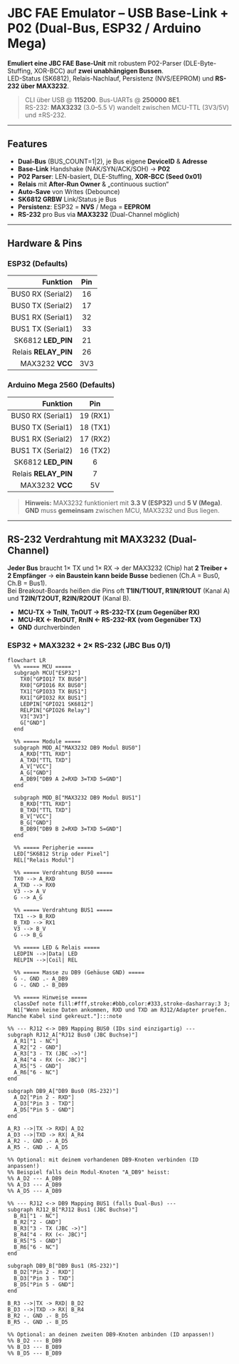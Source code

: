 # JBC FAE Emulator – USB Base-Link + P02 (Dual-Bus, ESP32 / Arduino Mega)

**Emuliert eine JBC FAE Base-Unit** mit robustem P02-Parser (DLE-Byte-Stuffing, XOR-BCC) auf **zwei unabhängigen Bussen**.  
LED-Status (SK6812), Relais-Nachlauf, Persistenz (NVS/EEPROM) und **RS-232 über MAX3232**.

> CLI über USB @ **115200**. Bus-UARTs @ **250000 8E1**.  
> RS-232: **MAX3232** (3.0–5.5 V) wandelt zwischen MCU-TTL (3V3/5V) und ±RS-232.

---

## Features

- **Dual-Bus** (BUS_COUNT=1|2), je Bus eigene **DeviceID** & **Adresse**
- **Base-Link** Handshake (NAK/SYN/ACK/SOH) → **P02**
- **P02 Parser**: LEN-basiert, DLE-Stuffing, **XOR-BCC (Seed 0x01)**
- **Relais** mit **After-Run Owner** & „continuous suction“
- **Auto-Save** von Writes (Debounce)
- **SK6812 GRBW** Link/Status je Bus
- **Persistenz**: ESP32 = **NVS** / Mega = **EEPROM**
- **RS-232** pro Bus via **MAX3232** (Dual-Channel möglich)

---

## Hardware & Pins

### ESP32 (Defaults)

| Funktion              | Pin |
|----------------------:|:---:|
| BUS0 RX (Serial2)     | 16  |
| BUS0 TX (Serial2)     | 17  |
| BUS1 RX (Serial1)     | 32  |
| BUS1 TX (Serial1)     | 33  |
| SK6812 **LED_PIN**    | 21  |
| Relais **RELAY_PIN**  | 26  |
| MAX3232 **VCC**       | 3V3 |

### Arduino Mega 2560 (Defaults)

| Funktion              | Pin |
|----------------------:|:---:|
| BUS0 RX (Serial1)     | 19 (RX1) |
| BUS0 TX (Serial1)     | 18 (TX1) |
| BUS1 RX (Serial2)     | 17 (RX2) |
| BUS1 TX (Serial2)     | 16 (TX2) |
| SK6812 **LED_PIN**    | 6   |
| Relais **RELAY_PIN**  | 7   |
| MAX3232 **VCC**       | 5V  |

> **Hinweis:** MAX3232 funktioniert mit **3.3 V (ESP32)** und **5 V (Mega)**.  
> **GND** muss **gemeinsam** zwischen MCU, MAX3232 und Bus liegen.

---

## RS-232 Verdrahtung mit MAX3232 (Dual-Channel)

**Jeder Bus** braucht 1× TX und 1× RX → der MAX3232 (Chip) hat **2 Treiber + 2 Empfänger** → **ein Baustein kann beide Busse** bedienen (Ch.A = Bus0, Ch.B = Bus1).  
Bei Breakout-Boards heißen die Pins oft **T1IN/T1OUT, R1IN/R1OUT** (Kanal A) und **T2IN/T2OUT, R2IN/R2OUT** (Kanal B).

- **MCU-TX → TnIN**, **TnOUT → RS-232-TX (zum Gegenüber RX)**
- **MCU-RX ← RnOUT**, **RnIN  ← RS-232-RX (vom Gegenüber TX)**
- **GND** durchverbinden

### ESP32 + MAX3232 + 2× RS-232 (JBC Bus 0/1)

```mermaid
flowchart LR
  %% ===== MCU =====
  subgraph MCU["ESP32"]
    TX0["GPIO17 TX BUS0"]
    RX0["GPIO16 RX BUS0"]
    TX1["GPIO33 TX BUS1"]
    RX1["GPIO32 RX BUS1"]
    LEDPIN["GPIO21 SK6812"]
    RELPIN["GPIO26 Relay"]
    V3["3V3"]
    G["GND"]
  end

  %% ===== Module =====
  subgraph MOD_A["MAX3232 DB9 Modul BUS0"]
    A_RXD["TTL RXD"]
    A_TXD["TTL TXD"]
    A_V["VCC"]
    A_G["GND"]
    A_DB9["DB9 A 2=RXD 3=TXD 5=GND"]
  end

  subgraph MOD_B["MAX3232 DB9 Modul BUS1"]
    B_RXD["TTL RXD"]
    B_TXD["TTL TXD"]
    B_V["VCC"]
    B_G["GND"]
    B_DB9["DB9 B 2=RXD 3=TXD 5=GND"]
  end

  %% ===== Peripherie =====
  LED["SK6812 Strip oder Pixel"]
  REL["Relais Modul"]

  %% ===== Verdrahtung BUS0 =====
  TX0 --> A_RXD
  A_TXD --> RX0
  V3 --> A_V
  G --> A_G

  %% ===== Verdrahtung BUS1 =====
  TX1 --> B_RXD
  B_TXD --> RX1
  V3 --> B_V
  G --> B_G

  %% ===== LED & Relais =====
  LEDPIN -->|Data| LED
  RELPIN -->|Coil| REL

  %% ===== Masse zu DB9 (Gehäuse GND) =====
  G -. GND .- A_DB9
  G -. GND .- B_DB9

  %% ===== Hinweise =====
  classDef note fill:#fff,stroke:#bbb,color:#333,stroke-dasharray:3 3;
  N1["Wenn keine Daten ankommen, RXD und TXD am RJ12/Adapter pruefen. Manche Kabel sind gekreuzt."]:::note

%% --- RJ12 <-> DB9 Mapping BUS0 (IDs sind einzigartig) ---
subgraph RJ12_A["RJ12 Bus0 (JBC Buchse)"]
  A_R1["1 - NC"]
  A_R2["2 - GND"]
  A_R3["3 - TX (JBC ->)"]
  A_R4["4 - RX (<- JBC)"]
  A_R5["5 - GND"]
  A_R6["6 - NC"]
end

subgraph DB9_A["DB9 Bus0 (RS-232)"]
  A_D2["Pin 2 - RXD"]
  A_D3["Pin 3 - TXD"]
  A_D5["Pin 5 - GND"]
end

A_R3 -->|TX -> RXD| A_D2
A_D3 -->|TXD -> RX| A_R4
A_R2 -. GND .- A_D5
A_R5 -. GND .- A_D5

%% Optional: mit deinem vorhandenen DB9-Knoten verbinden (ID anpassen!)
%% Beispiel falls dein Modul-Knoten "A_DB9" heisst:
%% A_D2 --- A_DB9
%% A_D3 --- A_DB9
%% A_D5 --- A_DB9

%% --- RJ12 <-> DB9 Mapping BUS1 (falls Dual-Bus) ---
subgraph RJ12_B["RJ12 Bus1 (JBC Buchse)"]
  B_R1["1 - NC"]
  B_R2["2 - GND"]
  B_R3["3 - TX (JBC ->)"]
  B_R4["4 - RX (<- JBC)"]
  B_R5["5 - GND"]
  B_R6["6 - NC"]
end

subgraph DB9_B["DB9 Bus1 (RS-232)"]
  B_D2["Pin 2 - RXD"]
  B_D3["Pin 3 - TXD"]
  B_D5["Pin 5 - GND"]
end

B_R3 -->|TX -> RXD| B_D2
B_D3 -->|TXD -> RX| B_R4
B_R2 -. GND .- B_D5
B_R5 -. GND .- B_D5

%% Optional: an deinen zweiten DB9-Knoten anbinden (ID anpassen!)
%% B_D2 --- B_DB9
%% B_D3 --- B_DB9
%% B_D5 --- B_DB9

